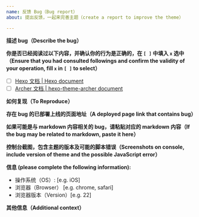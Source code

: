 ```yaml
---
name: 反馈 Bug（Bug report）
about: 提出反馈，一起来完善主题（create a report to improve the theme）

---
```


**描述 bug（Describe the bug）**

**你是否已经阅读过以下内容，并确认你的行为是正确的，在 `[ ]` 中填入 `x` 选中（Ensure that you had consulted followings and confirm the validity of your operation, fill `x` in `[ ]` to select）**
- [ ] [Hexo 文档 | Hexo document](https://hexo.io/docs/)
- [ ] [Archer 文档 | hexo-theme-archer document](https://github.com/fi3ework/hexo-theme-archer)

**如何复现（To Reproduce）**

**存在 bug 的已部署上线的页面地址（A deployed page link that contains bug）**

**如果可能是与 markdown 内容相关的 bug，请粘贴对应的 markdown 内容（If the bug may be related to markdown, paste it here）**

**控制台截图，包含主题的版本及可能的脚本错误（Screenshots on console, include version of theme and the possible JavaScript error）**

**信息 (please complete the following information):**
 - 操作系统（OS）: [e.g. iOS]
 - 浏览器（Browser） [e.g. chrome, safari]
 - 浏览器版本（Version）[e.g. 22]

**其他信息（Additional context）**
